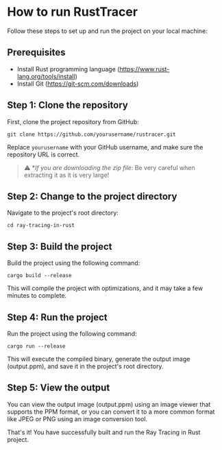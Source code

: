 # How to run RustTracer

Follow these steps to set up and run the project on your local machine:

## Prerequisites

- Install Rust programming language (https://www.rust-lang.org/tools/install)
- Install Git (https://git-scm.com/downloads)

## Step 1: Clone the repository

First, clone the project repository from GitHub:

```
git clone https://github.com/yourusername/rustracer.git
```

Replace `yourusername` with your GitHub username, and make sure the repository URL is correct.

> :warning: **If you are downloading the zip file*: Be very careful when extracting it as it is very large!


## Step 2: Change to the project directory

Navigate to the project's root directory:

```
cd ray-tracing-in-rust
```


## Step 3: Build the project

Build the project using the following command:


```
cargo build --release
```

This will compile the project with optimizations, and it may take a few minutes to complete.

## Step 4: Run the project

Run the project using the following command:

```
cargo run --release
```

This will execute the compiled binary, generate the output image (output.ppm), and save it in the project's root directory.

## Step 5: View the output

You can view the output image (output.ppm) using an image viewer that supports the PPM format, or you can convert it to a more common format like JPEG or PNG using an image conversion tool.

That's it! You have successfully built and run the Ray Tracing in Rust project.
